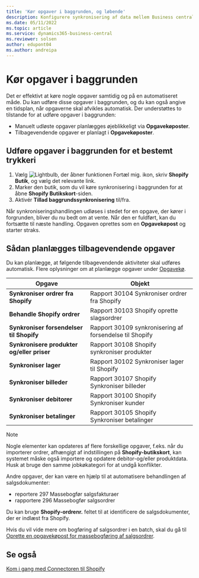 ```yaml
---
title: 'Kør opgaver i baggrunden, og løbende'
description: Konfigurere synkronisering af data mellem Business central og Shopify i baggrunden.
ms.date: 05/11/2022
ms.topic: article
ms.service: dynamics365-business-central
ms.reviewer: solsen
author: edupont04
ms.author: andreipa
---
```


# <a name="run-tasks-in-the-background" />Kør opgaver i baggrunden

Det er effektivt at køre nogle opgaver samtidig og på en automatiseret måde. Du kan udføre disse opgaver i baggrunden, og du kan også angive en tidsplan, når opgaverne skal afvikles automatisk. Der understøttes to tilstande for at udføre opgaver i baggrunden:

- Manuelt udløste opgaver planlægges øjeblikkeligt via **Opgavekøposter**.
- Tilbagevendende opgaver er planlagt i **Opgavekøposter**.

## <a name="run-tasks-in-the-background-for-a-specific-shop" />Udføre opgaver i baggrunden for et bestemt trykkeri

1. Vælg ![Lightbulb, der åbner funktionen Fortæl mig.](../media/ui-search/search_small.png "Fortæl mig, hvad du vil foretage dig") ikon, skriv **Shopify Butik**, og vælg det relevante link.
2. Marker den butik, som du vil køre synkronisering i baggrunden for at åbne **Shopify Butikskort**-siden.
3. Aktivér **Tillad baggrundssynkronisering** til/fra.

Når synkroniseringshandlingen udløses i stedet for en opgave, der kører i forgrunden, bliver du nu bedt om at vente. Når den er fuldført, kan du fortsætte til næste handling. Opgaven oprettes som en **Opgavekøpost** og starter straks.

## <a name="to-schedule-recurring-tasks" />Sådan planlægges tilbagevendende opgaver

Du kan planlægge, at følgende tilbagevendende aktiviteter skal udføres automatisk. Flere oplysninger om at planlægge opgaver under [Opgavekø](../admin-job-queues-schedule-tasks.md).

|Opgave|Objekt|
|------|------------|
|**Synkroniser ordrer fra Shopify**|Rapport 30104 Synkroniser ordrer fra Shopify|
|**Behandle Shopify ordrer**|Rapport 30103 Shopify oprette slagsordrer|
|**Synkroniser forsendelser til Shopify**|Rapport 30109 synkronisering af forsendelse til Shopify|
|**Synkronisere produkter og/eller priser**|Rapport 30108 Shopify synkroniser produkter|
|**Synkroniser lager**|Rapport 30102 Synkroniser lager til Shopify|
|**Synkroniser billeder**|Rapport 30107 Shopify Synkroniser billeder|
|**Synkroniser debitorer**|Rapport 30100 Shopify Synkroniser kunder|
|**Synkroniser betalinger**|Rapport 30105 Shopify Synkroniser betalinger|

> [!NOTE]
> Nogle elementer kan opdateres af flere forskellige opgaver, f.eks. når du importerer ordrer, afhængigt af indstillingen på **Shopify-butikskort**, kan systemet måske også importere og opdatere debitor-og/eller produktdata. Husk at bruge den samme jobkøkategori for at undgå konflikter.

Andre opgaver, der kan være en hjælp til at automatisere behandlingen af salgsdokumenter:

- reportere 297 Massebogfør salgsfakturaer
- rapportere 296 Massebogfør salgsordrer

Du kan bruge **Shopify-ordrenr.** feltet til at identificere de salgsdokumenter, der er indlæst fra Shopify.

Hvis du vil vide mere om bogføring af salgsordrer i en batch, skal du gå til [Oprette en opgavekøpost for massebogføring af salgsordrer](../ui-batch-posting.md#to-create-a-job-queue-entry-for-batch-posting-of-sales-orders).

## <a name="see-also" />Se også

[Kom i gang med Connectoren til Shopify](get-started.md)  
